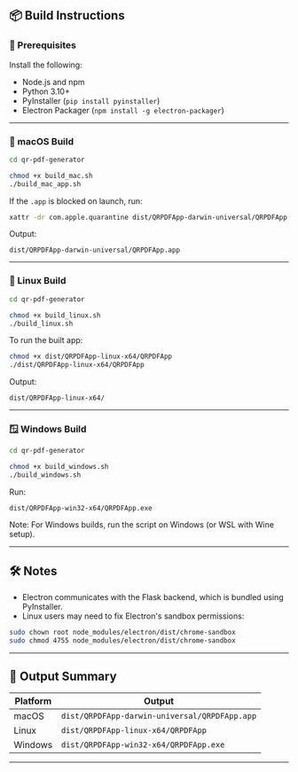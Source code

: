 ## 📦 Build Instructions

### 🧠 Prerequisites

Install the following:

- Node.js and npm
- Python 3.10+
- PyInstaller (`pip install pyinstaller`)
- Electron Packager (`npm install -g electron-packager`)

---

### 🍏 macOS Build

```bash
cd qr-pdf-generator

chmod +x build_mac.sh
./build_mac_app.sh
````

If the `.app` is blocked on launch, run:

```bash
xattr -dr com.apple.quarantine dist/QRPDFApp-darwin-universal/QRPDFApp.app
```

Output:

```
dist/QRPDFApp-darwin-universal/QRPDFApp.app
```

---

### 🐧 Linux Build

```bash
cd qr-pdf-generator

chmod +x build_linux.sh
./build_linux.sh
```

To run the built app:

```bash
chmod +x dist/QRPDFApp-linux-x64/QRPDFApp
./dist/QRPDFApp-linux-x64/QRPDFApp
```

Output:

```
dist/QRPDFApp-linux-x64/
```

---

### 🪟 Windows Build

```bash
cd qr-pdf-generator

chmod +x build_windows.sh
./build_windows.sh
```

Run:

```
dist/QRPDFApp-win32-x64/QRPDFApp.exe
```

Note: For Windows builds, run the script on Windows (or WSL with Wine setup).

---

## 🛠️ Notes

* Electron communicates with the Flask backend, which is bundled using PyInstaller.
* Linux users may need to fix Electron's sandbox permissions:

```bash
sudo chown root node_modules/electron/dist/chrome-sandbox
sudo chmod 4755 node_modules/electron/dist/chrome-sandbox
```

---

## 📁 Output Summary

| Platform | Output                                        |
| -------- | --------------------------------------------- |
| macOS    | `dist/QRPDFApp-darwin-universal/QRPDFApp.app` |
| Linux    | `dist/QRPDFApp-linux-x64/QRPDFApp`            |
| Windows  | `dist/QRPDFApp-win32-x64/QRPDFApp.exe`        |

---


